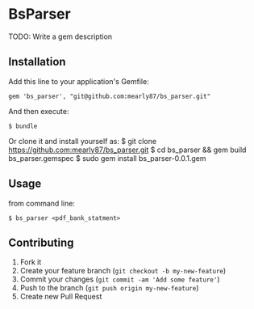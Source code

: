 # BsParser

TODO: Write a gem description

## Installation

Add this line to your application's Gemfile:

    gem 'bs_parser', "git@github.com:mearly87/bs_parser.git"

And then execute:

    $ bundle

Or clone it and install yourself as:
    $ git clone https://github.com:mearly87/bs_parser.git
    $ cd bs_parser && gem build bs_parser.gemspec
    $ sudo gem install bs_parser-0.0.1.gem

## Usage

from command line:

    $ bs_parser <pdf_bank_statment>

## Contributing

1. Fork it
2. Create your feature branch (`git checkout -b my-new-feature`)
3. Commit your changes (`git commit -am 'Add some feature'`)
4. Push to the branch (`git push origin my-new-feature`)
5. Create new Pull Request
